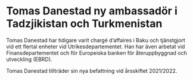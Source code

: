 # Tomas Danestad ny ambassadör i Tadzjikistan och Turkmenistan

Tomas Danestad har tidigare varit chargé d’affaires i Baku och tjänstgjort vid ett flertal enheter vid Utrikesdepartementet. Han har även arbetat vid Finansdepartementet och för Europeiska banken för återuppbyggnad och utveckling (EBRD).

Tomas Danestad tillträder sin nya befattning vid årsskiftet 2021/2022.
